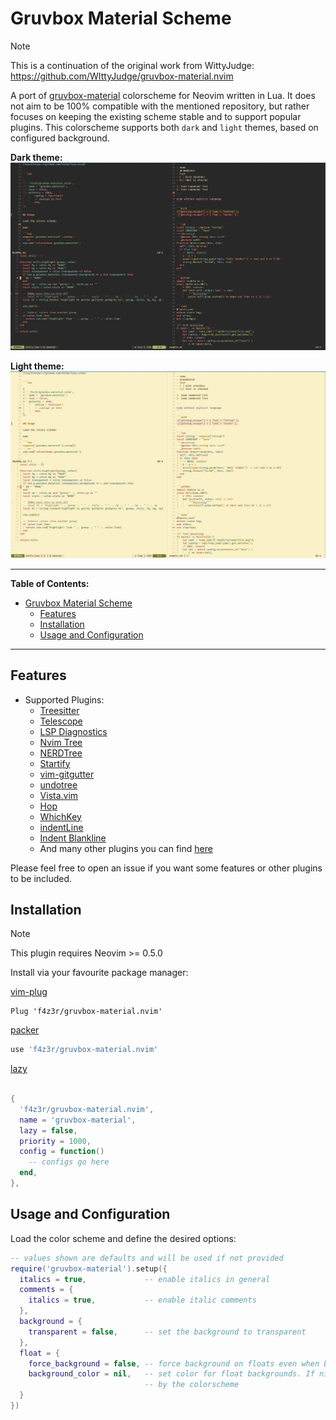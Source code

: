 # Gruvbox Material Scheme

> [!NOTE]
> This is a continuation of the original work from WittyJudge:
> https://github.com/WIttyJudge/gruvbox-material.nvim

A port of [gruvbox-material](https://github.com/sainnhe/gruvbox-material) colorscheme for Neovim
written in Lua. It does not aim to be 100% compatible with the mentioned repository, but rather
focuses on keeping the existing scheme stable and to support popular plugins. This colorscheme
supports both `dark` and `light` themes, based on configured background.

**Dark theme:**
![](./assets/dark.jpg)

**Light theme:**
![](./assets/light.jpg)

---

**Table of Contents:**

<!--toc:start-->
- [Gruvbox Material Scheme](#gruvbox-material-scheme)
  - [Features](#features)
  - [Installation](#installation)
  - [Usage and Configuration](#usage-and-configuration)
<!--toc:end-->

---

## Features

- Supported Plugins:
  - [Treesitter](https://github.com/nvim-treesitter/nvim-treesitter)
  - [Telescope](https://github.com/nvim-telescope/telescope.nvim)
  - [LSP Diagnostics](https://neovim.io/doc/user/lsp.html)
  - [Nvim Tree](https://github.com/kyazdani42/nvim-tree.lua)
  - [NERDTree](https://github.com/preservim/nerdtree)
  - [Startify](https://github.com/mhinz/vim-startify)
  - [vim-gitgutter](https://github.com/airblade/vim-gitgutter)
  - [undotree](https://github.com/mbbill/undotree)
  - [Vista.vim](https://github.com/liuchengxu/vista.vim)
  - [Hop](https://github.com/phaazon/hop.nvim)
  - [WhichKey](https://github.com/liuchengxu/vim-which-key)
  - [indentLine](https://github.com/Yggdroot/indentLine)
  - [Indent Blankline](https://github.com/lukas-reineke/indent-blankline.nvim)
  - And many other plugins you can find [here](./lua/gruvbox-material/highlights.lua#L384)

Please feel free to open an issue if you want some features or other plugins to be included.

## Installation

> [!NOTE]
> This plugin requires Neovim >= 0.5.0

Install via your favourite package manager:

[vim-plug](https://github.com/junegunn/vim-plug)

```vim
Plug 'f4z3r/gruvbox-material.nvim'
```

[packer](https://github.com/wbthomason/packer.nvim)

```lua
use 'f4z3r/gruvbox-material.nvim'
```

[lazy](https://github.com/folke/lazy.nvim)


```lua

{
  'f4z3r/gruvbox-material.nvim',
  name = 'gruvbox-material',
  lazy = false,
  priority = 1000,
  config = function()
    -- configs go here
  end,
},
```

## Usage and Configuration

Load the color scheme and define the desired options:

```lua
-- values shown are defaults and will be used if not provided
require('gruvbox-material').setup({
  italics = true,             -- enable italics in general
  comments = {
    italics = true,           -- enable italic comments
  },
  background = {
    transparent = false,      -- set the background to transparent
  },
  float = {
    force_background = false, -- force background on floats even when background.transparent is set
    background_color = nil,   -- set color for float backgrounds. If nil, uses the default color set
                              -- by the colorscheme
  }
})
```
